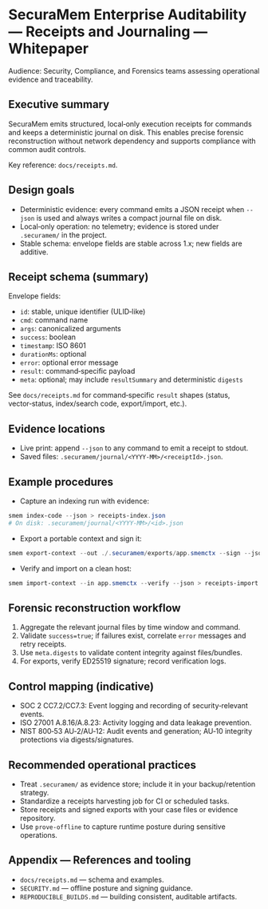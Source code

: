 # SecuraMem Enterprise Auditability — Receipts and Journaling — Whitepaper

Audience: Security, Compliance, and Forensics teams assessing operational evidence and traceability.

## Executive summary

SecuraMem emits structured, local‑only execution receipts for commands and keeps a deterministic journal on disk. This enables precise forensic reconstruction without network dependency and supports compliance with common audit controls.

Key reference: `docs/receipts.md`.

## Design goals

- Deterministic evidence: every command emits a JSON receipt when `--json` is used and always writes a compact journal file on disk.
- Local‑only operation: no telemetry; evidence is stored under `.securamem/` in the project.
- Stable schema: envelope fields are stable across 1.x; new fields are additive.

## Receipt schema (summary)

Envelope fields:
- `id`: stable, unique identifier (ULID‑like)
- `cmd`: command name
- `args`: canonicalized arguments
- `success`: boolean
- `timestamp`: ISO 8601
- `durationMs`: optional
- `error`: optional error message
- `result`: command‑specific payload
- `meta`: optional; may include `resultSummary` and deterministic `digests`

See `docs/receipts.md` for command‑specific `result` shapes (status, vector‑status, index/search code, export/import, etc.).

## Evidence locations

- Live print: append `--json` to any command to emit a receipt to stdout.
- Saved files: `.securamem/journal/<YYYY-MM>/<receiptId>.json`.

## Example procedures

- Capture an indexing run with evidence:
```powershell
smem index-code --json > receipts-index.json
# On disk: .securamem/journal/<YYYY-MM>/<id>.json
```

- Export a portable context and sign it:
```powershell
smem export-context --out ./.securamem/exports/app.smemctx --sign --json > receipts-export.json
```

- Verify and import on a clean host:
```powershell
smem import-context --in app.smemctx --verify --json > receipts-import.json
```

## Forensic reconstruction workflow

1) Aggregate the relevant journal files by time window and command.
2) Validate `success=true`; if failures exist, correlate `error` messages and retry receipts.
3) Use `meta.digests` to validate content integrity against files/bundles.
4) For exports, verify ED25519 signature; record verification logs.

## Control mapping (indicative)

- SOC 2 CC7.2/CC7.3: Event logging and recording of security‑relevant events.
- ISO 27001 A.8.16/A.8.23: Activity logging and data leakage prevention.
- NIST 800‑53 AU‑2/AU‑12: Audit events and generation; AU‑10 integrity protections via digests/signatures.

## Recommended operational practices

- Treat `.securamem/` as evidence store; include it in your backup/retention strategy.
- Standardize a receipts harvesting job for CI or scheduled tasks.
- Store receipts and signed exports with your case files or evidence repository.
- Use `prove-offline` to capture runtime posture during sensitive operations.

## Appendix — References and tooling

- `docs/receipts.md` — schema and examples.
- `SECURITY.md` — offline posture and signing guidance.
- `REPRODUCIBLE_BUILDS.md` — building consistent, auditable artifacts.
